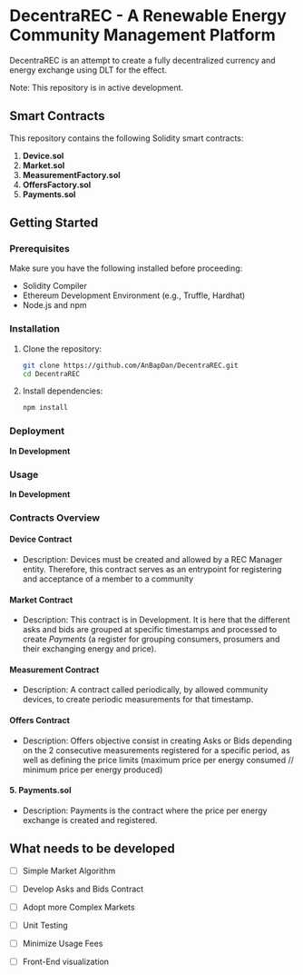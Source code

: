 
# DecentraREC - A Renewable Energy Community Management Platform

DecentraREC is an attempt to create a fully decentralized currency and energy exchange using DLT for the effect.

Note: This repository is in active development. 
## Smart Contracts

This repository contains the following Solidity smart contracts:

1. **Device.sol**
2. **Market.sol**
3. **MeasurementFactory.sol**
4. **OffersFactory.sol**
5. **Payments.sol**


## Getting Started

### Prerequisites

Make sure you have the following installed before proceeding:

- Solidity Compiler
- Ethereum Development Environment (e.g., Truffle, Hardhat)
- Node.js and npm

### Installation

1. Clone the repository:

    ```bash
    git clone https://github.com/AnBapDan/DecentraREC.git
    cd DecentraREC
    ```

2. Install dependencies:

    ```bash
    npm install
    ```

### Deployment

**In Development**

### Usage

**In Development**

### Contracts Overview

#### Device Contract

- Description: Devices must be created and allowed by a REC Manager entity. Therefore, this contract serves as an entrypoint for registering and acceptance of a member to a community 

#### Market Contract

- Description: This contract is in Development. It is here that the different asks and bids are grouped at specific timestamps and processed to create *Payments* (a register for grouping consumers, prosumers and their exchanging energy and price).

#### Measurement Contract

- Description: A contract called periodically, by allowed community devices, to create periodic measurements for that timestamp.

#### Offers Contract

- Description: Offers objective consist in creating Asks or Bids depending on the 2 consecutive measurements registered for a specific period, as well as defining the price limits (maximum price per energy consumed // minimum price per energy produced)

#### 5. Payments.sol

- Description: Payments is the contract where the price per energy exchange is created and registered.
## What needs to be developed

- [ ] Simple Market Algorithm
- [ ] Develop Asks and Bids Contract
- [ ] Adopt more Complex Markets
- [ ] Unit Testing
- [ ] Minimize Usage Fees
- [ ] Front-End visualization

